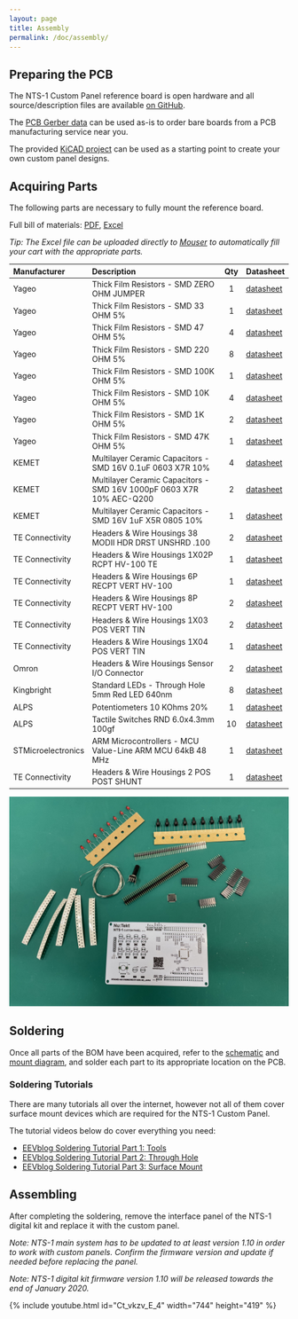 ```yaml
---
layout: page
title: Assembly
permalink: /doc/assembly/
---
```


## Preparing the PCB

The NTS-1 Custom Panel reference board is open hardware and all source/description files are available [on GitHub](https://github.com/korginc/nts-1-customizations/tree/master/Custom_Panel_RevC). 

The [PCB Gerber data](https://github.com/korginc/nts-1-customizations/tree/master/Custom_Panel_RevC/Gerber) can be used as-is to order bare boards from a PCB manufacturing service near you. 

The provided [KiCAD project](https://github.com/korginc/nts-1-customizations/tree/master/Custom_Panel_RevC/KiCAD) can be used as a starting point to create your own custom panel designs.

## Acquiring Parts

The following parts are necessary to fully mount the reference board. 

Full bill of materials: [PDF](https://github.com/korginc/nts-1-customizations/raw/master/Custom_Panel_RevC/BOM-mouser.pdf), [Excel](https://github.com/korginc/nts-1-customizations/raw/master/Custom_Panel_RevC/BOM-mouser.xls)

_Tip: The Excel file can be uploaded directly to [Mouser](https://www.mouser.com) to automatically fill your cart with the appropriate parts._

| Manufacturer       | Description                                                           | Qty | Datasheet     |
|:------------------ |:--------------------------------------------------------------------- |:---:|:------------- |
| Yageo              | Thick Film Resistors - SMD ZERO OHM JUMPER                            | 1   | [datasheet](https://www.mouser.com/datasheet/2/447/PYu-RC_Group_51_RoHS_L_10-1664068.pdf) |
| Yageo              | Thick Film Resistors - SMD 33 OHM 5%                                  | 1   | [datasheet](https://www.mouser.com/datasheet/2/447/PYu-RC_Group_51_RoHS_L_10-1664068.pdf) |
| Yageo              | Thick Film Resistors - SMD 47 OHM 5%                                  | 4   | [datasheet](https://www.mouser.com/datasheet/2/447/PYu-RC_Group_51_RoHS_L_10-1664068.pdf) |
| Yageo              | Thick Film Resistors - SMD 220 OHM 5%                                 | 8   | [datasheet](https://www.mouser.com/datasheet/2/447/PYu-RC_Group_51_RoHS_L_10-1664068.pdf) |
| Yageo              | Thick Film Resistors - SMD 100K OHM 5%                                | 1   | [datasheet](https://www.mouser.com/datasheet/2/447/PYu-RC_Group_51_RoHS_L_10-1664068.pdf) |
| Yageo              | Thick Film Resistors - SMD 10K OHM 5%                                 | 4   | [datasheet](https://www.mouser.com/datasheet/2/447/PYu-RC_Group_51_RoHS_L_10-1664068.pdf) |
| Yageo              | Thick Film Resistors - SMD 1K OHM 5%                                  | 2   | [datasheet](https://www.mouser.com/datasheet/2/447/PYu-RC_Group_51_RoHS_L_10-1664068.pdf) |
| Yageo              | Thick Film Resistors - SMD 47K OHM 5%                                 | 1   | [datasheet](https://www.mouser.com/datasheet/2/447/PYu-RC_Group_51_RoHS_L_10-1664068.pdf) |
| KEMET              | Multilayer Ceramic Capacitors - SMD 16V 0.1uF 0603 X7R 10%            | 4   | [datasheet](https://www.mouser.com/datasheet/2/212/KEM_C1090_X7R_ESD-1103328.pdf) |
| KEMET              | Multilayer Ceramic Capacitors - SMD 16V 1000pF 0603 X7R 10% AEC-Q200  | 2   | [datasheet](https://www.mouser.com/datasheet/2/212/KEM_C1090_X7R_ESD-1103328.pdf) |
| KEMET              | Multilayer Ceramic Capacitors - SMD 16V 1uF X5R 0805 10%              | 1   | [datasheet](https://www.mouser.com/datasheet/2/212/KEM_C1006_X5R_SMD-1103249.pdf) |
| TE Connectivity    | Headers & Wire Housings 38 MODII HDR DRST UNSHRD .100                 | 2   | [datasheet](https://www.mouser.com/datasheet/2/418/NG_CD_87215_J4-642383.pdf) |
| TE Connectivity    | Headers & Wire Housings 1X02P RCPT HV-100 TE                          | 1   | [datasheet](https://www.mouser.com/datasheet/2/418/NG_CD_215299_E-1247332.pdf) |
| TE Connectivity    | Headers & Wire Housings 6P RECPT VERT HV-100                          | 1   | [datasheet](https://www.mouser.com/datasheet/2/418/NG_CD_215299_E-1247285.pdf) |
| TE Connectivity    | Headers & Wire Housings 8P RECPT VERT HV-100                          | 2   | [datasheet](https://www.mouser.com/datasheet/2/418/NG_CD_215299_E-1247329.pdf) |
| TE Connectivity    | Headers & Wire Housings 1X03 POS VERT TIN                             | 2   | [datasheet](https://www.mouser.com/datasheet/2/418/NG_CD_826629_AC-1262378.pdf) |
| TE Connectivity    | Headers & Wire Housings 1X04 POS VERT TIN                             | 1   | [datasheet](https://www.mouser.com/datasheet/2/418/NG_CD_826629_AC-673695.pdf) |
| Omron              | Headers & Wire Housings Sensor I/O Connector                          | 2   | [datasheet](https://www.mouser.com/datasheet/2/307/en-xg8-1539045.pdf) |
| Kingbright         | Standard LEDs - Through Hole 5mm Red LED 640nm                        | 8   | [datasheet](https://www.mouser.com/datasheet/2/216/WP7113SRD-J4-1114353.pdf) |
| ALPS               | Potentiometers 10 KOhms 20%                                           | 1   | [datasheet](https://www.mouser.com/catalog/specsheets/alps_alps-s-a0003696969-1.pdf) |
| ALPS               | Tactile Switches RND 6.0x4.3mm 100gf                                  | 10  | [datasheet](https://www.mouser.com/catalog/specsheets/alps_alps-s-a0002902225-1.pdf) |
| STMicroelectronics | ARM Microcontrollers - MCU Value-Line ARM MCU 64kB 48 MHz             |  1  | [datasheet](https://www.mouser.com/datasheet/2/389/stm32f030f4-956260.pdf) |
| TE Connectivity    | Headers & Wire Housings 2 POS POST SHUNT                              | 1   | [datasheet](https://www.mouser.com/datasheet/2/418/NG_SS_108-37006_D-876462.pdf) |

![NTS-1 Custom Panel and Parts](../assets/NTS-1_ref_cp_revb_assembly.jpg)

## Soldering

Once all parts of the BOM have been acquired, refer to the [schematic](https://github.com/korginc/nts-1-customizations/blob/master/Custom_Panel_RevC/schematic.pdf) and [mount diagram](https://github.com/korginc/nts-1-customizations/blob/master/Custom_Panel_RevC/mount_diagram.pdf), and solder each part to its appropriate location on the PCB.

### Soldering Tutorials

There are many tutorials all over the internet, however not all of them cover surface mount devices which are required for the NTS-1 Custom Panel. 

The tutorial videos below do cover everything you need: 

* [EEVblog Soldering Tutorial Part 1: Tools](https://www.youtube.com/watch?v=J5Sb21qbpEQ)
* [EEVblog Soldering Tutorial Part 2: Through Hole](https://www.youtube.com/watch?v=fYz5nIHH0iY)
* [EEVblog Soldering Tutorial Part 3: Surface Mount](https://www.youtube.com/watch?v=fYz5nIHH0iY)

## Assembling

After completing the soldering, remove the interface panel of the NTS-1 digital kit and replace it with the custom panel.

_Note: NTS-1 main system has to be updated to at least version 1.10 in order to work with custom panels. Confirm the firmware version and update if needed before replacing the panel._

_Note: NTS-1 digital kit firmware version 1.10 will be released towards the end of January 2020._

<!-- ![Replacing the NTS-1 digital kit's Panel](../assets/NTS-1_ref_cp_revb_replace.jpg) -->

{% include youtube.html id="Ct_vkzv_E_4" width="744" height="419" %}
